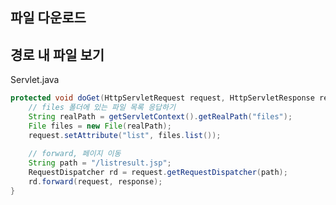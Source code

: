 ## 파일 다운로드


## 경로 내 파일 보기
Servlet.java
```java
protected void doGet(HttpServletRequest request, HttpServletResponse response) throws ServletException, IOException {
	// files 폴더에 있는 파일 목록 응답하기
	String realPath = getServletContext().getRealPath("files");
	File files = new File(realPath);
	request.setAttribute("list", files.list());
		
	// forward, 페이지 이동
	String path = "/listresult.jsp";
	RequestDispatcher rd = request.getRequestDispatcher(path);
	rd.forward(request, response);
}
```
<!--stackedit_data:
eyJoaXN0b3J5IjpbLTgwNzU2NjI4NiwzMzYyMjMyNzddfQ==
-->